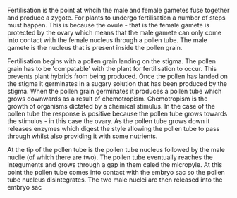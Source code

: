 Fertilisation is the point at whcih the male and female gametes fuse together and produce a zygote. For plants to undergo fertilisation a number of steps must happen. This is because the ovule - that is the female gamete is protected by the ovary which means that the male gamete can only come into contact with the female nucleus through a pollen tube. The male gamete is the nucleus that is present inside the pollen grain.

Fertilisation begins with a pollen grain landing on the stigma. The pollen grain has to be 'compatable' with the plant for fertilisation to occur. This prevents plant hybrids from being produced. Once the pollen has landed on the stigma it germinates in a sugary solution that has been produced by the stigma. When the pollen grain germinates it produces a pollen tube which grows downwards as a result of chemotropism. Chemotropism is the growth of organisms dictated by a chemical stimulus. In the case of the pollen tube the response is positive because the pollen tube grows towards the stimulus - in this case the ovary. As the pollen tube grows down it releases enzymes which digest the style allowing the pollen tube to pass through whilst also providing it with some nutrients.

At the tip of the pollen tube is the pollen tube nucleus followed by the male nuclie (of which there are two). The pollen tube eventually reaches the integuments and grows through a gap in them caled the micropyle. At this point the pollen tube comes into contact with the embryo sac so the pollen tube nucleus disintegrates. The two male nuclei are then released into the embryo sac 
